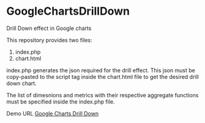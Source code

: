 # GoogleChartsDrillDown
Drill Down effect in Google charts

This repository provides two files:
1. index.php
2. chart.html

index.php generates the json required for the drill effect. This json must be copy-pasted to the script tag inside the chart.html file to get the desired drill down chart. 

The list of dimesnions and metrics with their respective aggregate functions must be specified inside the index.php file. 

Demo URL [Google Charts Drill Down](https://rawgit.com/shaw92g/GoogleChartsDrillDown/master/chart.html)
